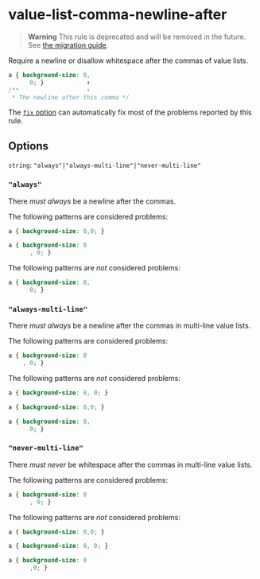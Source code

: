 # value-list-comma-newline-after

> **Warning** This rule is deprecated and will be removed in the future. See [the migration guide](https://github.com/stylelint/stylelint/tree/15.10.3/docs/migration-guide/to-15.md).

Require a newline or disallow whitespace after the commas of value lists.

<!-- prettier-ignore -->
```css
a { background-size: 0,
      0; }            ↑
/**                   ↑
 * The newline after this comma */
```

The [`fix` option](https://github.com/stylelint/stylelint/tree/15.10.3/docs/user-guide/options.md#fix) can automatically fix most of the problems reported by this rule.

## Options

`string`: `"always"|"always-multi-line"|"never-multi-line"`

### `"always"`

There _must always_ be a newline after the commas.

The following patterns are considered problems:

<!-- prettier-ignore -->
```css
a { background-size: 0,0; }
```

<!-- prettier-ignore -->
```css
a { background-size: 0
      , 0; }
```

The following patterns are _not_ considered problems:

<!-- prettier-ignore -->
```css
a { background-size: 0,
      0; }
```

### `"always-multi-line"`

There _must always_ be a newline after the commas in multi-line value lists.

The following patterns are considered problems:

<!-- prettier-ignore -->
```css
a { background-size: 0
    , 0; }
```

The following patterns are _not_ considered problems:

<!-- prettier-ignore -->
```css
a { background-size: 0, 0; }
```

<!-- prettier-ignore -->
```css
a { background-size: 0,0; }
```

<!-- prettier-ignore -->
```css
a { background-size: 0,
      0; }
```

### `"never-multi-line"`

There _must never_ be whitespace after the commas in multi-line value lists.

The following patterns are considered problems:

<!-- prettier-ignore -->
```css
a { background-size: 0
      , 0; }
```

The following patterns are _not_ considered problems:

<!-- prettier-ignore -->
```css
a { background-size: 0,0; }
```

<!-- prettier-ignore -->
```css
a { background-size: 0, 0; }
```

<!-- prettier-ignore -->
```css
a { background-size: 0
      ,0; }
```
